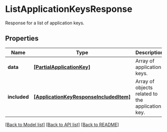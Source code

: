 # ListApplicationKeysResponse

Response for a list of application keys.

## Properties
Name | Type | Description | Notes
------------ | ------------- | ------------- | -------------
**data** | [**[PartialApplicationKey]**](PartialApplicationKey.md) | Array of application keys. | [optional] 
**included** | [**[ApplicationKeyResponseIncludedItem]**](ApplicationKeyResponseIncludedItem.md) | Array of objects related to the application key. | [optional] 

[[Back to Model list]](README.md#documentation-for-models) [[Back to API list]](README.md#documentation-for-api-endpoints) [[Back to README]](README.md)


